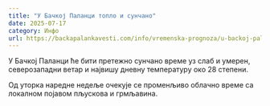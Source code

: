 ```yaml
---
title: "У Бачкој Паланци топло и сунчано"
date: 2025-07-17
category: Инфо
url: https://backapalankavesti.com/info/vremenska-prognoza/u-backoj-palanci-toplo-i-suncano/
---
```


У Бачкој Паланци ће бити претежно сунчано време уз слаб и умерен, северозападни ветар и највишу дневну температуру око 28 степени.

Од уторка наредне недеље очекује се променљиво облачно време са локалном појавом пљускова и грмљавина.
